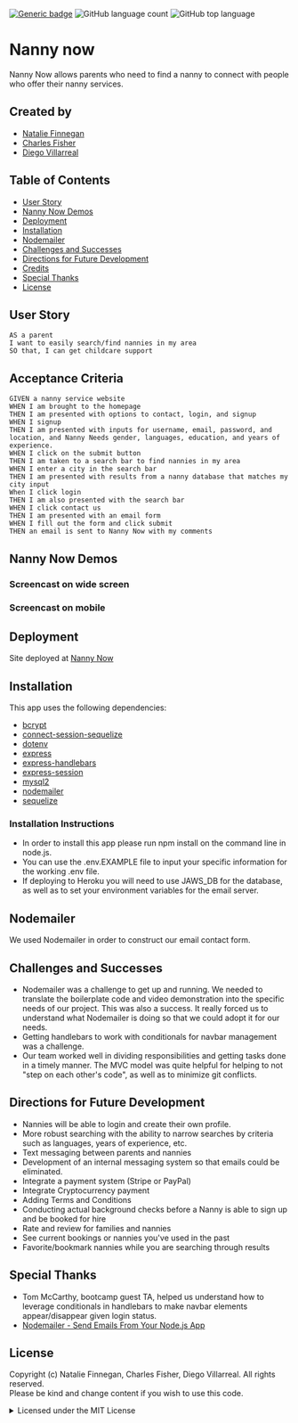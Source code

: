 [![Generic badge](https://img.shields.io/badge/license-MIT-<COLOR>.svg)](#license)
![GitHub language count](https://img.shields.io/github/languages/count/cdfishe1/nanny-now)
![GitHub top language](https://img.shields.io/github/languages/top/cdfishe1/nanny-now)

# Nanny now

Nanny Now allows parents who need to find a nanny to connect with people who offer their nanny services.

## Created by

- [Natalie Finnegan](https://github.com/nfinnegan)
- [Charles Fisher](https://github.com/cdfishe1)
- [Diego Villarreal](https://github.com/diego773)

## Table of Contents

- [User Story](#user-story)
- [Nanny Now Demos](#show-match-demos)
- [Deployment](#deployment)
- [Installation](#installation)
- [Nodemailer](#nodemailer)
- [Challenges and Successes](#challenges-and-successes)
- [Directions for Future Development](#directions-for-future-development)
- [Credits](#credits)
- [Special Thanks](#special-thanks)
- [License](#license)

## User Story

```
AS a parent
I want to easily search/find nannies in my area
SO that, I can get childcare support

```

## Acceptance Criteria

```
GIVEN a nanny service website
WHEN I am brought to the homepage
THEN I am presented with options to contact, login, and signup
WHEN I signup
THEN I am presented with inputs for username, email, password, and location, and Nanny Needs gender, languages, education, and years of experience.
WHEN I click on the submit button
THEN I am taken to a search bar to find nannies in my area
WHEN I enter a city in the search bar
THEN I am presented with results from a nanny database that matches my city input
When I click login
THEN I am also presented with the search bar
WHEN I click contact us
THEN I am presented with an email form
WHEN I fill out the form and click submit
THEN an email is sent to Nanny Now with my comments
```

## Nanny Now Demos

### Screencast on wide screen

### Screencast on mobile

## Deployment

Site deployed at [Nanny Now](https://murmuring-stream-65661.herokuapp.com/)

## Installation

This app uses the following dependencies:

- [bcrypt](https://www.npmjs.com/package/bcrypt)
- [connect-session-sequelize](https://www.npmjs.com/package/connect-session-sequelize)
- [dotenv](https://www.npmjs.com/package/dotenv)
- [express](https://www.npmjs.com/package/express)
- [express-handlebars](https://www.npmjs.com/package/express-handlebars)
- [express-session](https://www.npmjs.com/package/express-session)
- [mysql2](https://www.npmjs.com/package/mysql2)
- [nodemailer](https://www.npmjs.com/package/nodemailer)
- [sequelize](https://www.npmjs.com/package/sequelize)

### Installation Instructions

- In order to install this app please run npm install on the command line in node.js.
- You can use the .env.EXAMPLE file to input your specific information for the working .env file.
- If deploying to Heroku you will need to use JAWS_DB for the database, as well as to set your environment variables for the email server.

## Nodemailer

We used Nodemailer in order to construct our email contact form.

## Challenges and Successes

- Nodemailer was a challenge to get up and running. We needed to translate the boilerplate code and video demonstration into the specific needs of our project. This was also a success. It really forced us to understand what Nodemailer is doing so that we could adopt it for our needs.
- Getting handlebars to work with conditionals for navbar management was a challenge.
- Our team worked well in dividing responsibilities and getting tasks done in a timely manner. The MVC model was quite helpful for helping to not "step on each other's code", as well as to minimize git conflicts.

## Directions for Future Development

- Nannies will be able to login and create their own profile.
- More robust searching with the ability to narrow searches by criteria such as languages, years of experience, etc.
- Text messaging between parents and nannies
- Development of an internal messaging system so that emails could be eliminated.
- Integrate a payment system (Stripe or PayPal)
- Integrate Cryptocurrency payment
- Adding Terms and Conditions
- Conducting actual background checks before a Nanny is able to sign up and be booked for hire
- Rate and review for families and nannies
- See current bookings or nannies you've used in the past
- Favorite/bookmark nannies while you are searching through results

## Special Thanks

- Tom McCarthy, bootcamp guest TA, helped us understand how to leverage conditionals in handlebars to make navbar elements appear/disappear given login status.
- [Nodemailer - Send Emails From Your Node.js App](https://www.youtube.com/watch?v=nF9g1825mwk)

## License

Copyright (c) Natalie Finnegan, Charles Fisher, Diego Villarreal. All rights reserved.<br>
Please be kind and change content if you wish to use this code.

<details><summary>Licensed under the MIT License</summary>

Copyright (c) 2021 - present | Charles Fisher, Natalie Finnegan, Diego Villarreal

<blockquote>
Permission is hereby granted, free of charge, to any person obtaining a copy
of this software and associated documentation files (the "Software"), to deal
in the Software without restriction, including without limitation the rights
to use, copy, modify, merge, publish, distribute, sublicense, and/or sell
copies of the Software, and to permit persons to whom the Software is
furnished to do so, subject to the following conditions:

The above copyright notice and this permission notice shall be included in all
copies or substantial portions of the Software.

THE SOFTWARE IS PROVIDED "AS IS", WITHOUT WARRANTY OF ANY KIND, EXPRESS OR
IMPLIED, INCLUDING BUT NOT LIMITED TO THE WARRANTIES OF MERCHANTABILITY,
FITNESS FOR A PARTICULAR PURPOSE AND NONINFRINGEMENT. IN NO EVENT SHALL THE
AUTHORS OR COPYRIGHT HOLDERS BE LIABLE FOR ANY CLAIM, DAMAGES OR OTHER
LIABILITY, WHETHER IN AN ACTION OF CONTRACT, TORT OR OTHERWISE, ARISING FROM,
OUT OF OR IN CONNECTION WITH THE SOFTWARE OR THE USE OR OTHER DEALINGS IN THE
SOFTWARE.

</blockquote>
</details>
